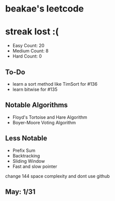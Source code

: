 # beakae's leetcode
# streak lost :(

- Easy Count: 20
- Medium Count: 8
- Hard Count: 0

## To-Do

- learn a sort method like TimSort for #136
- learn bitwise for #135

## Notable Algorithms

- Floyd's Tortoise and Hare Algorithm
- Boyer-Moore Voting Algorithm

## Less Notable

- Prefix Sum
- Backtracking
- Sliding Window
- Fast and slow pointer

change 144 space complexity and dont use github

## May: 1/31
